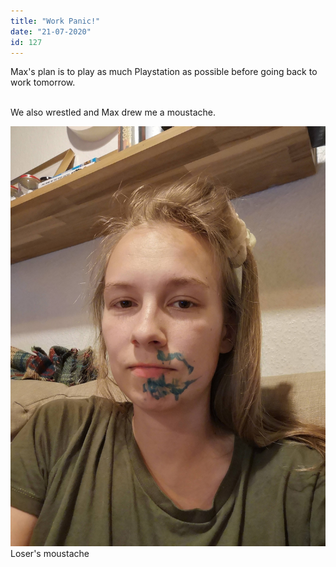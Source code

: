 ```yaml
---
title: "Work Panic!"
date: "21-07-2020"
id: 127
---
```

Max's plan is to play as much Playstation as possible before going back to work tomorrow.<br><br>

We also wrestled and Max drew me a moustache.

![Loser's moustache](../images/July/23.jpg)
Loser's moustache